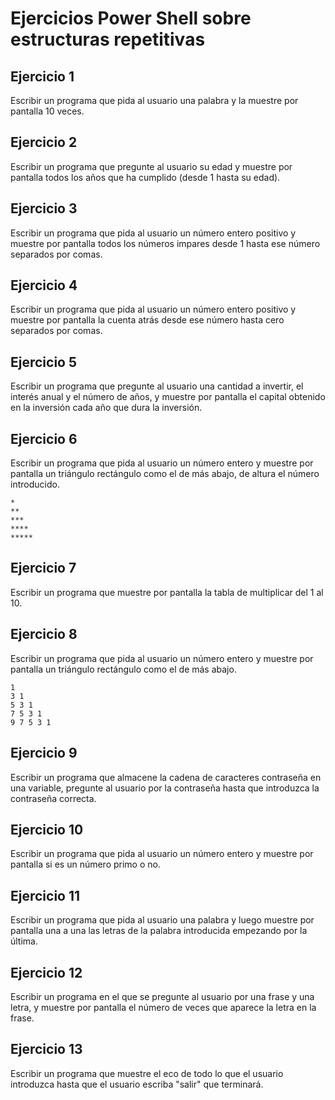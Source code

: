 # Ejercicios Power Shell sobre estructuras repetitivas

## Ejercicio 1
Escribir un programa que pida al usuario una palabra y la muestre por pantalla 10 veces.

## Ejercicio 2
Escribir un programa que pregunte al usuario su edad y muestre por pantalla todos los años que ha cumplido (desde 1 hasta su edad).

## Ejercicio 3
Escribir un programa que pida al usuario un número entero positivo y muestre por pantalla todos los números impares desde 1 hasta ese número separados por comas.

## Ejercicio 4
Escribir un programa que pida al usuario un número entero positivo y muestre por pantalla la cuenta atrás desde ese número hasta cero separados por comas.

## Ejercicio 5
Escribir un programa que pregunte al usuario una cantidad a invertir, el interés anual y el número de años, y muestre por pantalla el capital obtenido en la inversión cada año que dura la inversión.

## Ejercicio 6
Escribir un programa que pida al usuario un número entero y muestre por pantalla un triángulo rectángulo como el de más abajo, de altura el número introducido.

```
*
**
***
****
*****
```

## Ejercicio 7
Escribir un programa que muestre por pantalla la tabla de multiplicar del 1 al 10.

## Ejercicio 8
Escribir un programa que pida al usuario un número entero y muestre por pantalla un triángulo rectángulo como el de más abajo.

```
1
3 1
5 3 1
7 5 3 1
9 7 5 3 1
```

## Ejercicio 9
Escribir un programa que almacene la cadena de caracteres contraseña en una variable, pregunte al usuario por la contraseña hasta que introduzca la contraseña correcta.

## Ejercicio 10
Escribir un programa que pida al usuario un número entero y muestre por pantalla si es un número primo o no.

## Ejercicio 11
Escribir un programa que pida al usuario una palabra y luego muestre por pantalla una a una las letras de la palabra introducida empezando por la última.

## Ejercicio 12
Escribir un programa en el que se pregunte al usuario por una frase y una letra, y muestre por pantalla el número de veces que aparece la letra en la frase.

## Ejercicio 13
Escribir un programa que muestre el eco de todo lo que el usuario introduzca hasta que el usuario escriba "salir" que terminará.